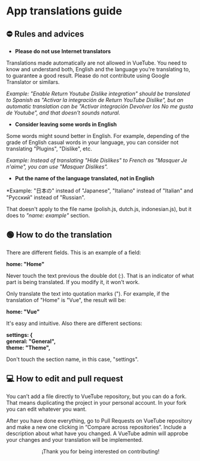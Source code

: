 # App translations guide

## ⛔️ Rules and advices

- **Please do not use Internet translators** 

Translations made automatically are not allowed in VueTube. You need to know and understand both, English and the language you're translating to, to guarantee a good result. Please do not contribute using Google Translator or similars.

*Example: "Enable Return Youtube Dislike integration" should be translated to Spanish as "Activar la integración de Return YouTube Dislike", but an automatic translation can be "Activar integración Devolver los No me gusta de Youtube", and that doesn't sounds natural.*

- **Consider leaving some words in English**

Some words might sound better in English. For example, depending of the grade of English casual words in your language, you can consider not translating "Plugins", "Dislike", etc.

*Example: Instead of translating "Hide Dislikes" to French as "Masquer Je n'aime", you can use "Masquer Dislikes".*

- **Put the name of the language translated, not in English**

*Example: "日本の" instead of "Japanese", "Italiano" instead of "Italian" and "Русский" instead of "Russian".

That doesn't apply to the file name (polish.js, dutch.js, indonesian.js), but it does to *"name: example"* section.

## 🟢 How to do the translation

There are different fields. This is an example of a field:

**home: "Home"**

Never touch the text previous the double dot (:). That is an indicator of what part is being translated. If you modify it, it won't work.

Only translate the text into quotation marks ("). For example, if the translation of "Home" is "Vue", the result will be:

**home: "Vue"**

It's easy and intuitive. Also there are different sections:

**settings: { <br/>
    general: "General", <br/>
    theme: "Theme",**
    
Don't touch the section name, in this case, "settings".

## 💻 How to edit and pull request

You can’t add a file directly to VueTube repository, but you can do a fork. That means duplicating the project in your personal account. In your fork you can edit whatever you want.

After you have done everything, go to Pull Requests on VueTube repository and make a new one clicking in “Compare across repositories”. Include a description about what have you changed. A VueTube admin will approbe your changes and your translation will be implemented.

<p align="center"> ¡Thank you for being interested on contributing! </p>
